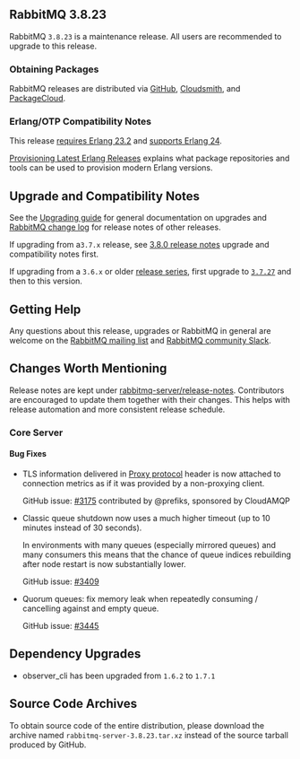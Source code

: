 ## RabbitMQ 3.8.23

RabbitMQ `3.8.23` is a maintenance release.
All users are recommended to upgrade to this release.

### Obtaining Packages

RabbitMQ releases are distributed via [GitHub](https://github.com/rabbitmq/rabbitmq-server/releases), [Cloudsmith](https://cloudsmith.io/~rabbitmq/repos/),
and [PackageCloud](https://packagecloud.io/rabbitmq).

### Erlang/OTP Compatibility Notes

This release [requires Erlang 23.2](https://www.rabbitmq.com/which-erlang.html) and [supports Erlang 24](https://blog.rabbitmq.com/posts/2021/03/erlang-24-support-roadmap/).

[Provisioning Latest Erlang Releases](https://www.rabbitmq.com/which-erlang.html#erlang-repositories) explains
what package repositories and tools can be used to provision modern Erlang versions.


## Upgrade and Compatibility Notes

See the [Upgrading guide](https://www.rabbitmq.com/upgrade.html) for general documentation on upgrades and
[RabbitMQ change log](https://www.rabbitmq.com/changelog.html) for release notes of other releases.

If upgrading from a`3.7.x` release, see [3.8.0 release notes](https://github.com/rabbitmq/rabbitmq-server/releases/tag/v3.8.0)
upgrade and compatibility notes first.

If upgrading from a `3.6.x` or older [release series](https://www.rabbitmq.com/versions.html), first upgrade
to [`3.7.27`](https://github.com/rabbitmq/rabbitmq-server/releases/tag/v3.7.27) and then to this version.


## Getting Help

Any questions about this release, upgrades or RabbitMQ in general are welcome on the [RabbitMQ mailing list](https://groups.google.com/forum/#!forum/rabbitmq-users)
and [RabbitMQ community Slack](https://rabbitmq-slack.herokuapp.com/).


## Changes Worth Mentioning

Release notes are kept under [rabbitmq-server/release-notes](https://github.com/rabbitmq/rabbitmq-server/tree/v3.8.x/release-notes).
Contributors are encouraged to update them together with their changes.  This helps with release automation and more
consistent release schedule.


### Core Server

#### Bug Fixes

 * TLS information delivered in [Proxy protocol](https://www.rabbitmq.com/networking.html#proxy-protocol) header is now attached to connection metrics as if it was provided by a non-proxying client.

   GitHub issue: [#3175](https://github.com/rabbitmq/rabbitmq-server/pull/3175) contributed by @prefiks, sponsored by CloudAMQP

 * Classic queue shutdown now uses a much higher timeout (up to 10 minutes instead of 30 seconds).

   In environments with many queues (especially mirrored queues) and many consumers this means that
   the chance of queue indices rebuilding after node restart is now substantially lower.

   GitHub issue: [#3409](https://github.com/rabbitmq/rabbitmq-server/pull/3409)

* Quorum queues: fix memory leak when repeatedly consuming / cancelling against and empty queue.

   GitHub issue: [#3445](https://github.com/rabbitmq/rabbitmq-server/issues/3445)


## Dependency Upgrades

 * observer_cli has been upgraded from `1.6.2` to `1.7.1`


## Source Code Archives

To obtain source code of the entire distribution, please download the archive named `rabbitmq-server-3.8.23.tar.xz`
instead of the source tarball produced by GitHub.
